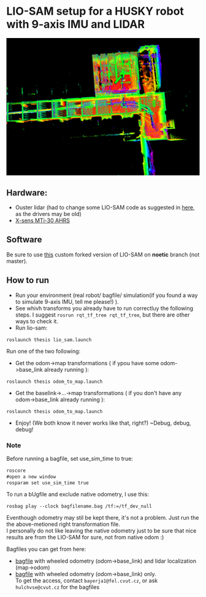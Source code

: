 # LIO-SAM setup for a HUSKY robot with 9-axis IMU and LIDAR
![logo](https://github.com/graphSLAM-thesis-cvut/localization-bringup/blob/main/media/logo.jpg)
## Hardware:
- Ouster lidar (had to change some LIO-SAM code as suggested in [here](https://github.com/TixiaoShan/LIO-SAM/issues/94), as the drivers may be old)
- [X-sens MTi-30 AHRS](https://cz.mouser.com/datasheet/2/693/mti-series-1358510.pdf) 
## Software
Be sure to use [this](https://github.com/graphSLAM-thesis-cvut/LIO-SAM-CTU) custom forked version of LIO-SAM on **noetic** branch (not master).
## How to run
- Run your environment (real robot/ bagfile/ simulation(if you found a way to simulate 9-axis IMU, tell me please!) ).
- See whivh transforms you already have to run correctluy the following steps. I suggest `rosrun rqt_tf_tree rqt_tf_tree`, but there are other ways to check it. 
- Run lio-sam:
```
roslaunch thesis lio_sam.launch
```
Run one of the two following:
- Get the odom->map transformations ( if ypou have some odom->base_link already running ):
```
roslaunch thesis odom_to_map.launch
```
- Get the baselink->...->map transformations ( if you don't have any odom->base_link already running ):
```
roslaunch thesis odom_to_map.launch
```

- Enjoy! (We both know it never works like that, right?) ~Debug, debug, debug!
### Note
Before running a bagfile, set use_sim_time to true:
```
roscore
#open a new window
rosparam set use_sim_time true
```
To run a bUgfile and exclude native odometry, I use this:
```
rosbag play --clock bagfilename.bag /tf:=/tf_dev_null
```
Eventhough odometry may stil be kept there, it's not a problem. Just run the the above-metioned right transformation file. <br/>
I personally do not like leaving the native odometry just to be sure that nice results are from the LIO-SAM for sure, not from native odom :)

Bagfiles you can get from here:
- [bagfile](https://drive.google.com/file/d/1aLDQ2m8X-bRqlnpQXYwgNSpAp5E3woYV/view?usp=share_link) with wheeled odometry (odom->base_link) and lidar localization (map->odom)
- [bagfile](https://drive.google.com/file/d/186ZDQBXg3ULFumABJxUKXwNFR4AFaGDF/view?usp=share_link) with wheeled odometry (odom->base_link) only. <br/>
To get the access, contact `bayerja1@fel.cvut.cz`, or ask `hulchvse@cvut.cz` for the bagfiles 